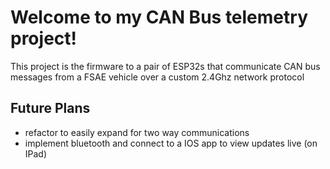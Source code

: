 # Welcome to my CAN Bus telemetry project!

This project is the firmware to a pair of ESP32s that communicate CAN bus messages from a FSAE vehicle over a custom 2.4Ghz network protocol

## Future Plans
- refactor to easily expand for two way communications
- implement bluetooth and connect to a IOS app to view updates live (on IPad)